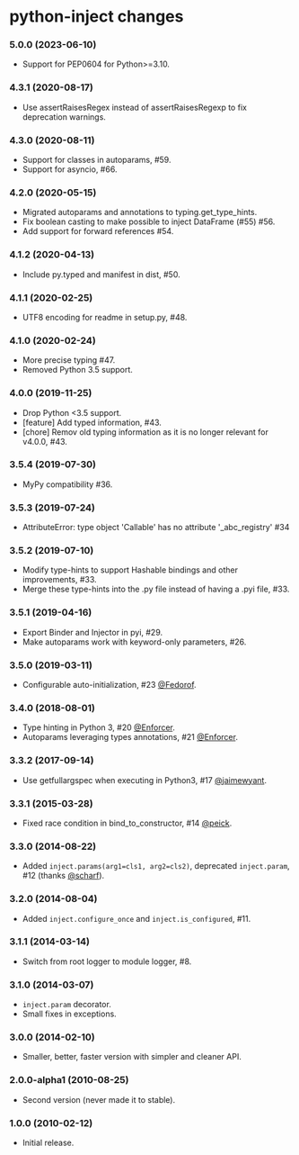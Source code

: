 python-inject changes
=====================

### 5.0.0 (2023-06-10)
- Support for PEP0604 for Python>=3.10.

### 4.3.1 (2020-08-17)
- Use assertRaisesRegex instead of assertRaisesRegexp to fix deprecation warnings.

### 4.3.0 (2020-08-11)
- Support for classes in autoparams, #59.
- Support for asyncio, #66.

### 4.2.0 (2020-05-15)
- Migrated autoparams and annotations to typing.get_type_hints.
- Fix boolean casting to make possible to inject DataFrame (#55) #56.
- Add support for forward references #54.

### 4.1.2 (2020-04-13)
- Include py.typed and manifest in dist, #50.

### 4.1.1 (2020-02-25)
- UTF8 encoding for readme in setup.py, #48.

### 4.1.0 (2020-02-24)
- More precise typing #47.
- Removed Python 3.5 support.

### 4.0.0 (2019-11-25)
- Drop Python <3.5 support.
- [feature] Add typed information, #43.
- [chore] Remov old typing information as it is no longer relevant for v4.0.0, #43.

### 3.5.4 (2019-07-30)
- MyPy compatibility #36.

### 3.5.3 (2019-07-24)
- AttributeError: type object 'Callable' has no attribute '_abc_registry' #34

### 3.5.2 (2019-07-10)
- Modify type-hints to support Hashable bindings and other improvements,  #33.
- Merge these type-hints into the .py file instead of having a .pyi file, #33.

### 3.5.1 (2019-04-16)
- Export Binder and Injector in pyi, #29.
- Make autoparams work with keyword-only parameters, #26.

### 3.5.0 (2019-03-11)
- Configurable auto-initialization, #23
  [@Fedorof](https://github.com/Fedorof).

### 3.4.0 (2018-08-01)
- Type hinting in Python 3, #20
  [@Enforcer](https://github.com/Enforcer).
- Autoparams leveraging types annotations, #21
  [@Enforcer](https://github.com/Enforcer).

### 3.3.2 (2017-09-14)
- Use getfullargspec when executing in Python3, #17
  [@jaimewyant](https://github.com/jaimewyant).

### 3.3.1 (2015-03-28)
- Fixed race condition in bind_to_constructor, #14
  [@peick](https://github.com/peick).

### 3.3.0 (2014-08-22)
- Added `inject.params(arg1=cls1, arg2=cls2)`, deprecated `inject.param`, #12
  (thanks [@scharf](https://github.com/scharf)).

### 3.2.0 (2014-08-04)
- Added `inject.configure_once` and `inject.is_configured`, #11. 

### 3.1.1 (2014-03-14)
- Switch from root logger to module logger, #8.

### 3.1.0 (2014-03-07)
- `inject.param` decorator.
- Small fixes in exceptions.

### 3.0.0 (2014-02-10)
- Smaller, better, faster version with simpler and cleaner API.
 
### 2.0.0-alpha1 (2010-08-25)
- Second version (never made it to stable).

### 1.0.0 (2010-02-12)
- Initial release.
